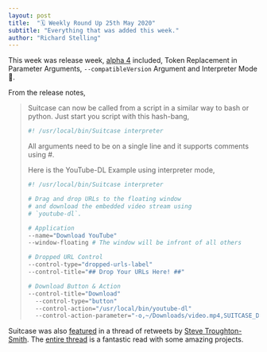 ```yaml
---
layout: post
title:  "🗓 Weekly Round Up 25th May 2020"
subtitle: "Everything that was added this week."
author: "Richard Stelling"
---
```


This week was release week, [alpha 4](https://github.com/Impedimenta/Suitcase/releases/tag/1.0.0-alpha.4) included, Token Replacement in Parameter Arguments, `--compatibleVersion` Argument and Interpreter Mode 🥳.

From the release notes,

> Suitcase can now be called from a script in a similar way to bash or python. Just start you script with this hash-bang,
>
> ```bash
> #! /usr/local/bin/Suitcase interpreter
> ```
>
> All arguments need to be on a single line and it supports comments using #.
> 
> Here is the YouTube-DL Example using interpreter mode,
> 
> ```bash
> #! /usr/local/bin/Suitcase interpreter
> 
> # Drag and drop URLs to the floating window
> # and download the embedded video stream using
> # `youtube-dl`. 
> 
> # Application 
> --name="Download YouTube" 
> --window-floating # The window will be infront of all others
> 
> # Dropped URL Control
> --control-type="dropped-urls-label" 
> --control-title="## Drop Your URLs Here! ##" 
> 
> # Download Button & Action
> --control-title="Download" 
>   --control-type="button" 
>   --control-action="/usr/local/bin/youtube-dl"
>   --control-action-parameter="-o,~/Downloads/video.mp4,SUITCASE_DROPPED_URLS"
>```
>

Suitcase was also [featured](https://twitter.com/rjstelling/status/1266352165234319360) in a thread of retweets by [Steve Troughton-Smith](https://twitter.com/stroughtonsmith). The [entire thread](https://twitter.com/stroughtonsmith/status/1266058437374476293) is a fantastic read with some amazing projects. 
